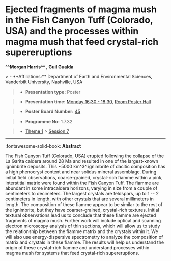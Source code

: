 # Ejected fragments of magma mush in the Fish Canyon Tuff (Colorado, USA) and the processes within magma mush that feed crystal-rich supereruptions

**^^Morgan Harris^^ , Guil Gualda**

<!-- more -->> - **Affiliations:** Department of Earth and Environmental Sciences, Vanderbilt University, Nashville, USA

> - **Presentation type:** Poster

> - **Presentation time:** [Monday 16:30 - 18:30](../sessions_comparison.md#__tabbed_1_6), [Room Poster Hall](../maps_venue.md#__tabbed_1_1)

> - **Poster Board Number:** [45](../map_poster_boards.md#monday)

> - **Programme No:** 1.7.32

> - [Theme 1](../theme1.md) > [Session 7](../sessions/session-1-7.md)

--- 

:fontawesome-solid-book: **Abstract**

The Fish Canyon Tuff (Colorado, USA) erupted following the collapse of the La Garita caldera around 28 Ma and resulted in one of the largest-known ignimbrite deposits. This ~5000 km^3^ ignimbrite of dacitic composition has a high phenocryst content and near solidus mineral assemblage. During initial field observations, coarse-grained, crystal-rich fiamme within a pink, interstitial matrix were found within the Fish Canyon Tuff. The fiamme are abundant in some intracaldera horizons, varying in size from a couple of centimeters to decimeters. The largest crystals are feldspars, up to 1 -- 2 centimeters in length, with other crystals that are several millimeters in length. The composition of these fiamme appear to be similar to the rest of the ignimbrite, but they have coarser-grained, crystal-rich textures. Initial textural observations lead us to conclude that these fiamme are ejected fragments of magma mush. Further work will include optical and scanning electron microscopy analysis of thin sections, which will allow us to study the relationship between the fiamme matrix and the crystals within it. We will also use energy-dispersive spectrometry to analyze the composition of matrix and crystals in these fiamme. The results will help us understand the origin of these crystal-rich fiamme and understand processes within magma mush for systems that feed crystal-rich supereruptions.

